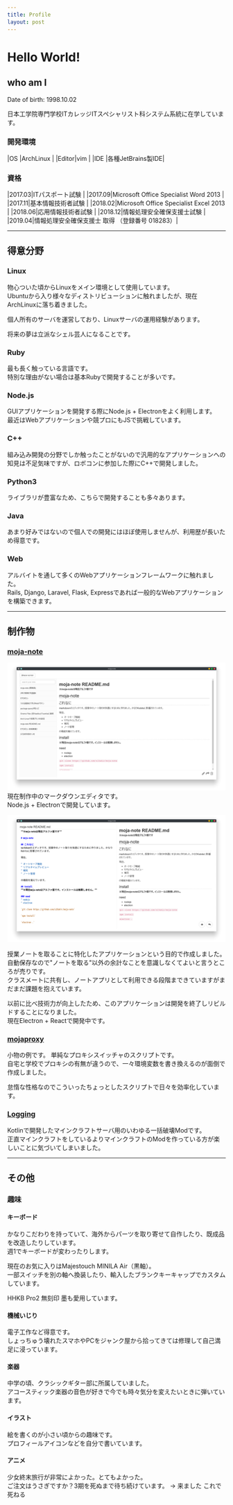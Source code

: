 ```yaml
---
title: Profile
layout: post
---
```


# Hello World!


## who am I
Date of birth: 1998.10.02

日本工学院専門学校ITカレッジITスペシャリスト科システム系統に在学しています。  

### 開発環境

|OS    |ArchLinux         |
|Editor|vim               |
|IDE   |各種JetBrains製IDE|

### 資格

|2017.03|ITパスポート試験                               |
|2017.09|Microsoft Office Specialist Word 2013          |
|2017.11|基本情報技術者試験                             |
|2018.02|Microsoft Office Specialist Excel 2013         |
|2018.06|応用情報技術者試験                             |
|2018.12|情報処理安全確保支援士試験                     |
|2019.04|情報処理安全確保支援士 取得 （登録番号 018283）|


---

## 得意分野
### Linux
物心ついた頃からLinuxをメイン環境として使用しています。  
Ubuntuから入り様々なディストリビューションに触れましたが、現在ArchLinuxに落ち着きました。

個人所有のサーバを運営しており、Linuxサーバの運用経験があります。

将来の夢は立派なシェル芸人になることです。

### Ruby
最も長く触っている言語です。  
特別な理由がない場合は基本Rubyで開発することが多いです。

### Node.js
GUIアプリケーションを開発する際にNode.js + Electronをよく利用します。  
最近はWebアプリケーションや競プロにもJSで挑戦しています。

### C++
組み込み開発の分野でしか触ったことがないので汎用的なアプリケーションへの知見は不足気味ですが、ロボコンに参加した際にC++で開発しました。

### Python3
ライブラリが豊富なため、こちらで開発することも多々あります。

### Java
あまり好みではないので個人での開発にはほぼ使用しませんが、利用歴が長いため得意です。

### Web
アルバイトを通して多くのWebアプリケーションフレームワークに触れました。  
Rails, Django, Laravel, Flask, Expressであれば一般的なWebアプリケーションを構築できます。


---

## 制作物
### [moja-note](https://github.com/s10akir/moja-note)
![moja-note1](images/moja-note1.png)
現在制作中のマークダウンエディタです。  
Node.js + Electronで開発しています。

![moja-note2](images/moja-note2.png)

授業ノートを取ることに特化したアプリケーションという目的で作成しました。  
自動保存なので"ノートを取る"以外の余計なことを意識しなくてよいと言うところが売りです。  
クラスメートに共有し、ノートアプリとして利用できる段階まできていますがまだまだ課題を抱えています。

以前に比べ技術力が向上したため、このアプリケーションは開発を終了しリビルドすることになりました。  
現在Electron + Reactで開発中です。

### [mojaproxy](https://github.com/s10akir/mojaproxy)
小物の例です。
単純なプロキシスイッチャのスクリプトです。  
自宅と学校でプロキシの有無が違うので、一々環境変数を書き換えるのが面倒で作成しました。

怠惰な性格なのでこういったちょっとしたスクリプトで日々を効率化しています。

### [Logging](https://github.com/s10akir/Logging)
Kotlinで開発したマインクラフトサーバ用のいわゆる一括破壊Modです。  
正直マインクラフトをしているよりマインクラフトのModを作っている方が楽しいことに気づいてしまいました。

---

## その他
### 趣味
#### キーボード
かなりこだわりを持っていて、海外からパーツを取り寄せて自作したり、既成品を改造したりしています。  
週1でキーボードが変わったりします。

現在のお気に入りはMajestouch MINILA Air（黒軸）。  
一部スイッチを別の軸へ換装したり、輸入したブランクキーキャップでカスタムしています。

HHKB Pro2 無刻印 墨も愛用しています。

#### 機械いじり
電子工作など得意です。  
しょっちゅう壊れたスマホやPCをジャンク屋から拾ってきては修理して自己満足に浸っています。

#### 楽器
中学の頃、クラシックギター部に所属していました。  
アコースティック楽器の音色が好きで今でも時々気分を変えたいときに弾いています。

#### イラスト
絵を書くのが小さい頃からの趣味です。  
プロフィールアイコンなどを自分で書いています。

#### アニメ
少女終末旅行が非常によかった。とてもよかった。  
ご注文はうさぎですか？3期を死ぬまで待ち続けています。 -> 来ました これで死ねる

